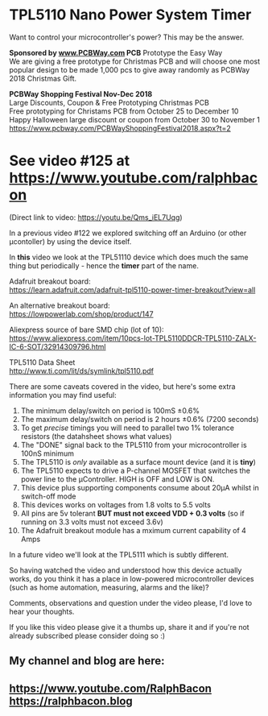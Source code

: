 # TPL5110 Nano Power System Timer
Want to control your microcontroller's power? This may be the answer.

**Sponsored by www.PCBWay.com PCB** Prototype the Easy Way  
We are giving a free prototype for Christmas PCB and will choose one most popular design to be made 1,000 pcs to give away randomly as PCBWay 2018 Christmas Gift.

**PCBWay Shopping Festival Nov-Dec 2018**  
Large Discounts, Coupon & Free Prototyping Christmas PCB  
Free prototyping for Christams PCB from October 25 to December 10  
Happy Halloween large discount or coupon from October 30 to November 1  
https://www.pcbway.com/PCBWayShoppingFestival2018.aspx?t=2

# See video #125 at https://www.youtube.com/ralphbacon  
(Direct link to video: https://youtu.be/Qms_iEL7Uqg)

In a previous video #122 we explored switching off an Arduino (or other µcontoller) by using the device itself. 

In **this** video we look at the TPL51110 device which does much the same thing but periodically - hence the **timer** part of the name.

Adafruit breakout board:  
https://learn.adafruit.com/adafruit-tpl5110-power-timer-breakout?view=all

An alternative breakout board:  
https://lowpowerlab.com/shop/product/147

Aliexpress source of bare SMD chip (lot of 10):  
https://www.aliexpress.com/item/10pcs-lot-TPL5110DDCR-TPL5110-ZALX-IC-6-SOT/32914309796.html

TPL5110 Data Sheet  
http://www.ti.com/lit/ds/symlink/tpl5110.pdf  

There are some caveats covered in the video, but here's some extra information you may find useful:

1. The minimum delay/switch on period is 100mS ±0.6%   
2. The maximum delay/switch on period is 2 hours ±0.6% (7200 seconds)  
3. To get *precise* timings you will need to parallel two 1% tolerance resistors (the datahsheet shows what values)  
4. The "DONE" signal back to the TPL5110 from your microcontroller is 100nS minimum  
5. The TPL5110 is *only* available as a surface mount device (and it is **tiny**)  
6. The TPL5110 expects to drive a P-channel MOSFET that switches the power line to the µController. HIGH is OFF and LOW is ON.  
7. This device plus supporting components consume about 20µA whilst in switch-off mode
8. This devices works on voltages from 1.8 volts to 5.5 volts
9. All pins are 5v tolerant **BUT must not exceed VDD + 0.3 volts** (so if running on 3.3 volts must not exceed 3.6v)
8. The Adafruit breakout module has a mximum current capability of 4 Amps
 
In a future video we'll look at the TPL5111 which is subtly different.

So having watched the video and understood how this device actually works, do you think it has a place in low-powered microcontroller devices (such as home automation, measuring, alarms and the like)?

Comments, observations and question under the video please, I'd love to hear your thoughts.

If you like this video please give it a thumbs up, share it and if you're not already subscribed please consider doing so :)

My channel and blog are here:  
------------------------------------------------------------------  
https://www.youtube.com/RalphBacon  
https://ralphbacon.blog  
------------------------------------------------------------------  
